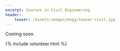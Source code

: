 ```yaml
---
excerpt: Courses in Civil Engineering
header:
    teaser: /assets/images/engg/teaser-civil.jpg
---
```

Coming soon.

{% include volunteer.html %}